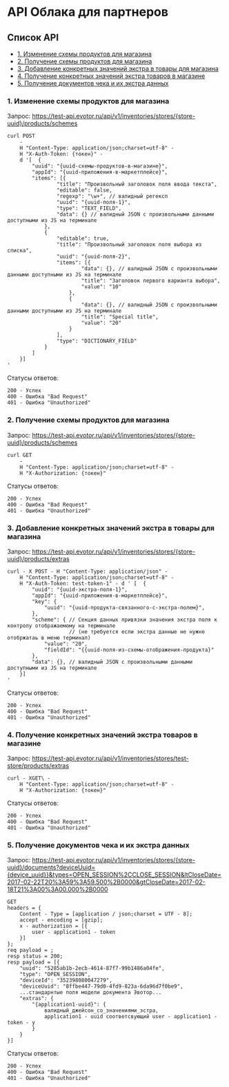 # API Облака для партнеров

## Список API
* [1. Изменение схемы продуктов для магазина](#001)
* [2. Получение схемы продуктов для магазина](#002)
* [3. Добавление конкретных значений экстра в товары для магазина](#003)
* [4. Получение конкретных значений экстра товаров в магазине](#004)
* [5. Получение документов чека и их экстра данных](#005)

<a name="001"></a>
### 1. Изменение схемы продуктов для магазина

Запрос:
https://test-api.evotor.ru/api/v1/inventories/stores/{store-uuid}/products/schemes
```
curl POST
    -
    H "Content-Type: application/json;charset=utf-8" -
    H "X-Auth-Token: {токен}" -
    d '[  {
        "uuid": "{uuid-схемы-продуктов-в-магазине}",
        "appId": "{uuid-приложения-в-маркетплейсе}",
        "items": [{
                "title": "Произвольный заголовок поля ввода текста",
                "editable": false,
                "regexp": "\w+", // валидный регексп
                "uuid": "{uuid-поля-1}",
                "type": "TEXT_FIELD",
                "data": {} // валидный JSON с произвольными данными доступными из JS на терминале
            },
            {
                "editable": true,
                "title": "Произвольный заголовок поля выбора из списка",
                "uuid": "{uuid-поля-2}",
                "items": [{
                        "data": {}, // валидный JSON с произвольными данными доступными из JS на терминале
                        "title": "Заголовок первого варианта выбора",
                        "value": "10"
                    },
                    {
                        "data": {}, // валидный JSON с произвольными данными доступными из JS на терминале
                        "title": "Special title",
                        "value": "20"
                    }
                ],
                "type": "DICTIONARY_FIELD"
            }
        ]
    }]
'
```
Статусы ответов:
```
200 - Успех 
400 - Ошибка "Bad Request"
401 - Ошибка "Unauthorized"
```

<a name="002"></a>
### 2. Получение схемы продуктов для магазина

Запрос:
https://test-api.evotor.ru/api/v1/inventories/stores/{store-uuid}/products/schemes
```
curl GET
    -
    H "Content-Type: application/json;charset=utf-8" -
    H "X-Authorization: {токен}"
```
Статусы ответов:
```
200 - Успех 
400 - Ошибка "Bad Request"
401 - Ошибка "Unauthorized"
```

<a name="003"></a>
### 3. Добавление конкретных значений экстра в товары для магазина

Запрос: https://test-api.evotor.ru/api/v1/inventories/stores/{store-uuid}/products/extras
```
curl - X POST - H "Content-Type: application/json" -
    H "Content-Type: application/json;charset=utf-8" -
    H "X-Auth-Token: test-token-1" - d ' [  {
        "uuid": "{uuid-экстра-поля-1}",
        "appId": "{uuid-приложения-в-маркетплейсе}",
        "key": {
            "uuid": "{uuid-продукта-связанного-с-экстра-полем}",
        },
        "scheme": { // Секция данных привязки значения экстра поля к контролу отображаемому на терминале
                    // (не требуется если экстра данные не нужно отобржатаь в меню терминал)
            "value": "20",
            "fieldId": "{{uuid-поля-из-схемы-отображения-продукта}"
        },
        "data": {}, // валидный JSON с произвольными данными доступными из JS на терминале
    }]
'
```
Статусы ответов:
```
200 - Успех 
400 - Ошибка "Bad Request"
401 - Ошибка "Unauthorized"
```

<a name="004"></a>
### 4. Получение конкретных значений экстра товаров в магазине

Запрос: https://test-api.evotor.ru/api/v1/inventories/stores/test-store/products/extras 
```
curl - XGET\ -
    H "Content-Type: application/json;charset=utf-8" -
    H "X-Authorization: {токен}"
```
Статусы ответов:
```
200 - Успех 
400 - Ошибка "Bad Request"
401 - Ошибка "Unauthorized"
```

<a name="005"></a>
### 5. Получение документов чека и их экстра данных

Запрос: https://test-api.evotor.ru/api/v1/inventories/stores/{store-uuid}/documents?deviceUuid={device_uuid}}&types=OPEN_SESSION%2CCLOSE_SESSION&ltCloseDate=2017-02-22T20%3A59%3A59.500%2B0000&gtCloseDate=2017-02-18T21%3A00%3A00.000%2B0000
```
GET
headers = {
    Content - Type = [application / json;charset = UTF - 8];
    accept - encoding = [gzip];
    x - authorization = [{
        user - application1 - token
    }]
};
req payload = ;
resp status = 200;
resp payload = [{
    "uuid": "5285ab1b-2ecb-4614-87f7-99b1486a04fe",
    "type": "OPEN_SESSION",
    "deviceId": "352398080047279",
    "deviceUuid": "8ffbe447-79d0-4fd9-823a-6da96d7f0be9",
    ...стандарнтые поля модели документа Эвотор...
    "extras": {
        "{application1-uuid}": {
            валидный_джейсон_со_значениями_эстра,
            application1 - uuid соответсвующий user - application1 - token - у
        }
    }
}]
```
Статусы ответов:
```
200 - Успех 
400 - Ошибка "Bad Request"
401 - Ошибка "Unauthorized"
```
